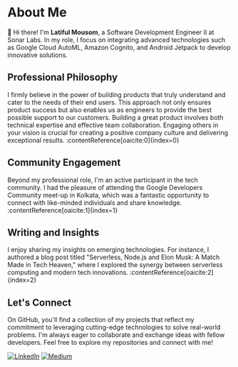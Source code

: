 # About Me

👋 Hi there! I'm **Latiful Mousom**, a Software Development Engineer II at Sonar Labs. In my role, I focus on integrating advanced technologies such as Google Cloud AutoML, Amazon Cognito, and Android Jetpack to develop innovative solutions.

## Professional Philosophy

I firmly believe in the power of building products that truly understand and cater to the needs of their end users. This approach not only ensures product success but also enables us as engineers to provide the best possible support to our customers. Building a great product involves both technical expertise and effective team collaboration. Engaging others in your vision is crucial for creating a positive company culture and delivering exceptional results. :contentReference[oaicite:0]{index=0}

## Community Engagement

Beyond my professional role, I'm an active participant in the tech community. I had the pleasure of attending the Google Developers Community meet-up in Kolkata, which was a fantastic opportunity to connect with like-minded individuals and share knowledge. :contentReference[oaicite:1]{index=1}

## Writing and Insights

I enjoy sharing my insights on emerging technologies. For instance, I authored a blog post titled "Serverless, Node.js and Elon Musk: A Match Made in Tech Heaven," where I explored the synergy between serverless computing and modern tech innovations. :contentReference[oaicite:2]{index=2}

## Let's Connect

On GitHub, you'll find a collection of my projects that reflect my commitment to leveraging cutting-edge technologies to solve real-world problems. I'm always eager to collaborate and exchange ideas with fellow developers. Feel free to explore my repositories and connect with me!

[![LinkedIn](https://img.shields.io/badge/LinkedIn-Connect-blue)](https://in.linkedin.com/in/latiful-mousom)
[![Medium](https://img.shields.io/badge/Medium-Read%20My%20Articles-black)](https://medium.com/@latifulmousom)
